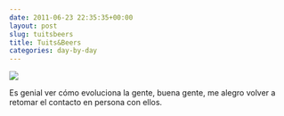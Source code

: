 ```yaml
---
date: 2011-06-23 22:35:35+00:00
layout: post
slug: tuitsbeers
title: Tuits&Beers
categories: day-by-day
---
```


![](http://a.yfrog.com/img738/8204/95bcg.jpg)

Es genial ver cómo evoluciona la gente, buena gente, me alegro volver a retomar el contacto en persona con ellos.
